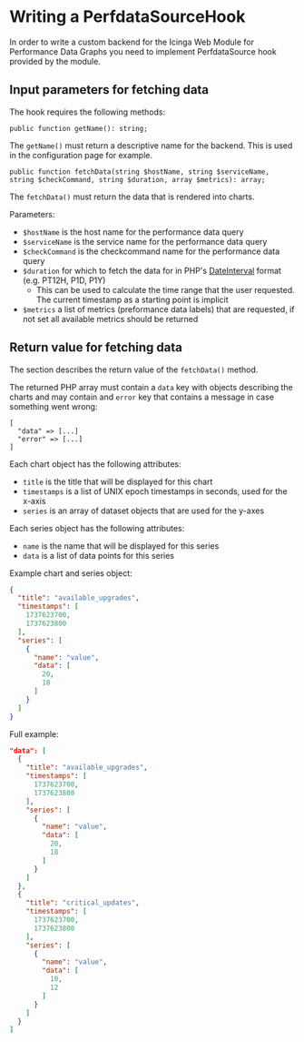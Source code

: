 # Writing a PerfdataSourceHook

In order to write a custom backend for the Icinga Web Module for Performance Data Graphs you need to implement
PerfdataSource hook provided by the module.

## Input parameters for fetching data

The hook requires the following methods:

`public function getName(): string;`

The `getName()` must return a descriptive name for the backend. This is used in the configuration page for example.

`public function fetchData(string $hostName, string $serviceName, string $checkCommand, string $duration, array $metrics): array;`

The `fetchData()` must return the data that is rendered into charts.

Parameters:

* `$hostName` is the host name for the performance data query
* `$serviceName` is the service name for the performance data query
* `$checkCommand` is the checkcommand name for the performance data query
* `$duration` for which to fetch the data for in PHP's [DateInterval](https://www.php.net/manual/en/class.dateinterval.php) format (e.g. PT12H, P1D, P1Y)
   * This can be used to calculate the time range that the user requested. The current timestamp as a starting point is implicit
* `$metrics` a list of metrics (preformance data labels) that are requested, if not set all available metrics should be returned

## Return value for fetching data

The section describes the return value of the `fetchData()` method.

The returned PHP array must contain a `data` key with objects describing the charts and may contain and `error` key
that contains a message in case something went wrong:

```
[
  "data" => [...]
  "error" => [...]
]
```

Each chart object has the following attributes:

* `title` is the title that will be displayed for this chart
* `timestamps` is a list of UNIX epoch timestamps in seconds, used for the x-axis
* `series` is an array of dataset objects that are used for the y-axes

Each series object has the following attributes:

* `name` is the name that will be displayed for this series
* `data` is a list of data points for this series

Example chart and series object:

```json
{
  "title": "available_upgrades",
  "timestamps": [
    1737623700,
    1737623800
  ],
  "series": [
    {
      "name": "value",
      "data": [
        20,
        18
      ]
    }
  ]
}
```

Full example:

```json
"data": [
  {
    "title": "available_upgrades",
    "timestamps": [
      1737623700,
      1737623800
    ],
    "series": [
      {
        "name": "value",
        "data": [
          20,
          18
        ]
      }
    ]
  },
  {
    "title": "critical_updates",
    "timestamps": [
      1737623700,
      1737623800
    ],
    "series": [
      {
        "name": "value",
        "data": [
          10,
          12
        ]
      }
    ]
  }
]
```
